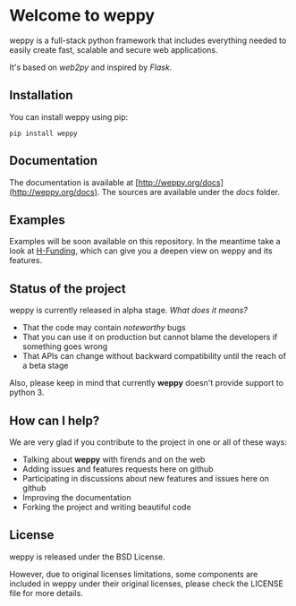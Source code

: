 # Welcome to weppy

weppy is a full-stack python framework that includes everything needed to easily create fast, scalable and secure web applications.

It's based on *web2py* and inspired by *Flask*.

## Installation

You can install weppy using pip:

    pip install weppy

## Documentation

The documentation is available at [http://weppy.org/docs](http://weppy.org/docs). The sources are available under the *docs* folder.

## Examples

Examples will be soon available on this repository. In the meantime take a look at [H-Funding](https://github.com/gi0baro/h-funding), which can give you a deepen view on weppy and its features.

## Status of the project

weppy is currently released in alpha stage.
*What does it means?*

* That the code may contain *noteworthy* bugs
* That you can use it on production but cannot blame the developers if something goes wrong
* That APIs can change without backward compatibility until the reach of a beta stage

Also, please keep in mind that currently **weppy** doesn't provide support to python 3.

## How can I help?

We are very glad if you contribute to the project in one or all of these ways:

* Talking about **weppy** with firends and on the web
* Adding issues and features requests here on github
* Participating in discussions about new features and issues here on github
* Improving the documentation
* Forking the project and writing beautiful code

## License

weppy is released under the BSD License.

However, due to original licenses limitations, some components are included in weppy under their original licenses, please check the LICENSE file for more details.
